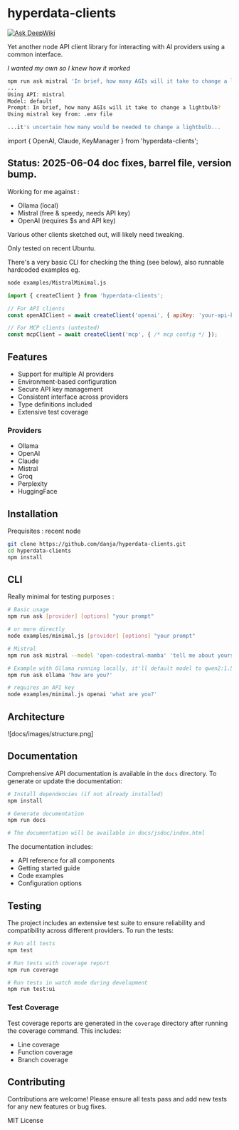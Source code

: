 # hyperdata-clients

[![Ask DeepWiki](https://deepwiki.com/badge.svg)](https://deepwiki.com/danja/hyperdata-clients)

Yet another node API client library for interacting with AI providers using a common interface.

_I wanted my own so I knew how it worked_

```sh
npm run ask mistral 'In brief, how many AGIs will it take to change a lightbulb?'
...
Using API: mistral
Model: default
Prompt: In brief, how many AGIs will it take to change a lightbulb?
Using mistral key from: .env file

...it's uncertain how many would be needed to change a lightbulb...
```

import { OpenAI, Claude, KeyManager } from 'hyperdata-clients';

## Status: 2025-06-04 doc fixes, barrel file, version bump.

Working for me against :

- Ollama (local)
- Mistral (free & speedy, needs API key)
- OpenAI (requires $s and API key)

Various other clients sketched out, will likely need tweaking.

Only tested on recent Ubuntu.

There's a very basic CLI for checking the thing (see below), also runnable hardcoded examples eg.

```sh
node examples/MistralMinimal.js
```

```javascript
import { createClient } from 'hyperdata-clients';

// For API clients
const openAIClient = await createClient('openai', { apiKey: 'your-api-key' });

// For MCP clients (untested)
const mcpClient = await createClient('mcp', { /* mcp config */ });
```

## Features

- Support for multiple AI providers
- Environment-based configuration
- Secure API key management
- Consistent interface across providers
- Type definitions included
- Extensive test coverage

### Providers
- Ollama 
- OpenAI
- Claude 
- Mistral
- Groq
- Perplexity
- HuggingFace

## Installation

Prequisites : recent node

```sh
git clone https://github.com/danja/hyperdata-clients.git
cd hyperdata-clients
npm install
```

## CLI

Really minimal for testing purposes :

```bash
# Basic usage
npm run ask [provider] [options] "your prompt"

# or more directly
node examples/minimal.js [provider] [options] "your prompt"

# Mistral
npm run ask mistral --model 'open-codestral-mamba' 'tell me about yourself'

# Example with Ollama running locally, it'll default model to qwen2:1.5b
npm run ask ollama 'how are you?'

# requires an API key
node examples/minimal.js openai 'what are you?'
```

## Architecture

![docs/images/structure.png]

## Documentation

Comprehensive API documentation is available in the `docs` directory. To generate or update the documentation:

```sh
# Install dependencies (if not already installed)
npm install

# Generate documentation
npm run docs

# The documentation will be available in docs/jsdoc/index.html
```

The documentation includes:
- API reference for all components
- Getting started guide
- Code examples
- Configuration options

## Testing

The project includes an extensive test suite to ensure reliability and compatibility across different providers. To run the tests:

```sh
# Run all tests
npm test

# Run tests with coverage report
npm run coverage

# Run tests in watch mode during development
npm run test:ui
```

### Test Coverage

Test coverage reports are generated in the `coverage` directory after running the coverage command. This includes:
- Line coverage
- Function coverage
- Branch coverage

## Contributing

Contributions are welcome! Please ensure all tests pass and add new tests for any new features or bug fixes.

MIT License
